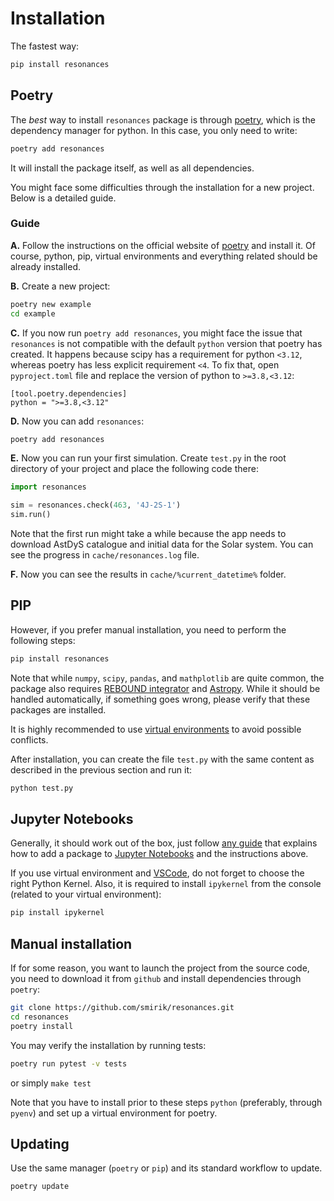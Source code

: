 # Installation

The fastest way:

```bash
pip install resonances
```

## Poetry

The _best_ way to install `resonances` package is through [poetry](https://python-poetry.org), which is the dependency manager for python. In this case, you only need to write:

```bash
poetry add resonances
```

It will install the package itself, as well as all dependencies.

You might face some difficulties through the installation for a new project. Below is a detailed guide.

### Guide

**A.** Follow the instructions on the official website of [poetry](https://python-poetry.org) and install it. Of course, python, pip, virtual environments and everything related should be already installed.

**B.** Create a new project:

```bash
poetry new example
cd example
```

**C.** If you now run `poetry add resonances`, you might face the issue that `resonances` is not compatible with the default `python` version that poetry has created. It happens because scipy has a requirement for python `<3.12`, whereas poetry has less explicit requirement `<4`. To fix that, open `pyproject.toml` file and replace the version of python to `>=3.8,<3.12`:

```
[tool.poetry.dependencies]
python = ">=3.8,<3.12"
```

**D.** Now you can add `resonances`:

```bash
poetry add resonances
```

**E.** Now you can run your first simulation. Create `test.py` in the root directory of your project and place the following code there:

```python
import resonances

sim = resonances.check(463, '4J-2S-1')
sim.run()
```

Note that the first run might take a while because the app needs to download AstDyS catalogue and initial data for the Solar system. You can see the progress in `cache/resonances.log` file.

**F.** Now you can see the results in `cache/%current_datetime%` folder.

## PIP

However, if you prefer manual installation, you need to perform the following steps:

```bash
pip install resonances
```

Note that while `numpy`, `scipy`, `pandas`, and `mathplotlib` are quite common, the package also requires [REBOUND integrator](https://rebound.readthedocs.io/en/latest/) and [Astropy](https://www.astropy.org). While it should be handled automatically, if something goes wrong, please verify that these packages are installed.

It is highly recommended to use [virtual environments](https://docs.python.org/3/tutorial/venv.html) to avoid possible conflicts.

After installation, you can create the file `test.py` with the same content as described in the previous section and run it:

```python
python test.py
```

## Jupyter Notebooks

Generally, it should work out of the box, just follow [any guide](https://jakevdp.github.io/blog/2017/12/05/installing-python-packages-from-jupyter/) that explains how to add a package to [Jupyter Notebooks](https://jupyter.org) and the instructions above.

If you use virtual environment and [VSCode](https://code.visualstudio.com), do not forget to choose the right Python Kernel. Also, it is required to install `ipykernel` from the console (related to your virtual environment):

```bash
pip install ipykernel
```

## Manual installation

If for some reason, you want to launch the project from the source code, you need to download it from `github` and install dependencies through `poetry`:

```bash
git clone https://github.com/smirik/resonances.git
cd resonances
poetry install
```

You may verify the installation by running tests:

```bash
poetry run pytest -v tests
```

or simply `make test`

Note that you have to install prior to these steps `python` (preferably, through `pyenv`) and set up a virtual environment for poetry.

## Updating

Use the same manager (`poetry` or `pip`) and its standard workflow to update.

```bash
poetry update
```
